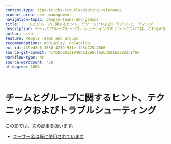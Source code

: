```yaml
---
content-type: tips-tricks-troubleshooting;reference
product-area: user-management
navigation-topic: people-teams-and-groups
title: チームとグループに関するヒント、テクニックおよびトラブルシューティング
description: チームとグループのトラブルシューティングのヒントについては、これらの記事を参照してください。
author: Lisa
feature: People Teams and Groups
recommendations: noDisplay, noCatalog
exl-id: 439ed2b6-3580-4239-931e-125b725a7866
source-git-commit: 417b8c081a1940b112e8cfbd6d9216d802dc8f8e
workflow-type: ht
source-wordcount: '36'
ht-degree: 100%

---
```


# チームとグループに関するヒント、テクニックおよびトラブルシューティング

この節では、次の記事を扱います。

* [ユーザー名は既に使用されています](../../people-teams-and-groups/tips-tricks-and-troubleshooting/username-already-in-use.md)

